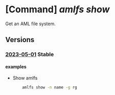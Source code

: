 # [Command] _amlfs show_

Get an AML file system.

## Versions

### [2023-05-01](/Resources/mgmt-plane/L3N1YnNjcmlwdGlvbnMve30vcmVzb3VyY2Vncm91cHMve30vcHJvdmlkZXJzL21pY3Jvc29mdC5zdG9yYWdlY2FjaGUvYW1sZmlsZXN5c3RlbXMve30=/2023-05-01.xml) **Stable**

<!-- mgmt-plane /subscriptions/{}/resourcegroups/{}/providers/microsoft.storagecache/amlfilesystems/{} 2023-05-01 -->

#### examples

- Show amlfs
    ```bash
        amlfs show -n name -g rg
    ```
